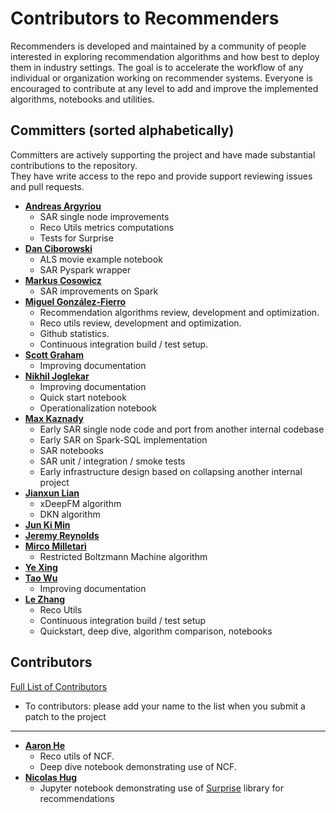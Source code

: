 Contributors to Recommenders 
============================
Recommenders is developed and maintained by a community of people interested in exploring recommendation algorithms and how best to deploy them in industry settings. The goal is to accelerate the workflow of any individual or organization working on recommender systems. Everyone is encouraged to contribute at any level to add and improve the implemented algorithms, notebooks and utilities. 

Committers (sorted alphabetically)
----------------------------------
Committers are actively supporting the project and have made substantial contributions to the repository.<br>
They have write access to the repo and provide support reviewing issues and pull requests.

* **[Andreas Argyriou](https://github.com/anargyri)**
    * SAR single node improvements
    * Reco Utils metrics computations
    * Tests for Surprise
* **[Dan Ciborowski](https://github.com/dciborow)**
    * ALS movie example notebook
    * SAR Pyspark wrapper
* **[Markus Cosowicz](https://github.com/eisber)**
    * SAR improvements on Spark
* **[Miguel González-Fierro](https://github.com/miguelfierro)**
    * Recommendation algorithms review, development and optimization.
    * Reco utils review, development and optimization.
    * Github statistics.
    * Continuous integration build / test setup.
* **[Scott Graham](https://github.com/gramhagen)**
    * Improving documentation
* **[Nikhil Joglekar](https://github.com/nikhilrj)**
    * Improving documentation
    * Quick start notebook
    * Operationalization notebook
* **[Max Kaznady](https://github.com/maxkazmsft)**
    * Early SAR single node code and port from another internal codebase
    * Early SAR on Spark-SQL implementation
    * SAR notebooks
    * SAR unit / integration / smoke tests
    * Early infrastructure design based on collapsing another internal project
* **[Jianxun Lian](https://github.com/Leavingseason)**
    * xDeepFM algorithm
    * DKN algorithm
* **[Jun Ki Min](https://github.com/loomlike)**
* **[Jeremy Reynolds](https://github.com/jreynolds01)**
* **[Mirco Milletarì](https://github.com/WessZumino)**
    * Restricted Boltzmann Machine  algorithm
* **[Ye Xing](https://github.com/yexing99)**
* **[Tao Wu](https://github.com/wutao)**
    * Improving documentation
* **[Le Zhang](https://github.com/yueguoguo)**
    * Reco Utils
    * Continuous integration build / test setup
    * Quickstart, deep dive, algorithm comparison, notebooks

Contributors
------------
[Full List of Contributors](https://github.com/Microsoft/Recommenders/graphs/contributors)
- To contributors: please add your name to the list when you submit a patch to the project
---

* **[Aaron He](https://github.com/AaronHeee)**
    * Reco utils of NCF.
    * Deep dive notebook demonstrating use of NCF.
* **[Nicolas Hug](https://github.com/NicolasHug)**
    * Jupyter notebook demonstrating use of [Surprise](https://github.com/NicolasHug/Surprise) library for recommendations
